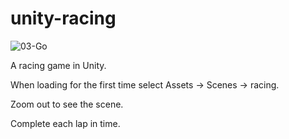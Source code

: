 # unity-racing
![03-Go](https://github.com/user-attachments/assets/e097c0d0-f858-4ca4-baaa-229bf042de30)

 A racing game in Unity.
 
 When loading for the first time select Assets -> Scenes -> racing.
 
 Zoom out to see the scene.
 
 Complete each lap in time.
 
 
 
